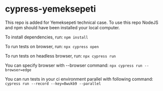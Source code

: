 # cypress-yemeksepeti
This repo is added for Yemeksepeti technical case. To use this repo NodeJS and npm should have been installed your local computer.

To install dependencies, run:
`npm install`

To run tests on browser, run:
`npx cypress open`

To run tests on headless browser, run:
`npx cypress run`

You can specify browser with --browser command:
`npx cypress run --browser=edge`

You can run tests in your ci environment parallel with following command:
`cypress run --record --key=8wukb9 --parallel`
